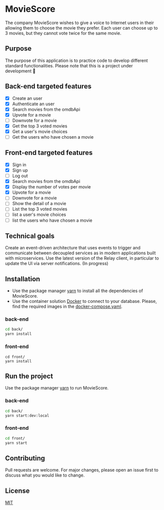 # MovieScore

The company MovieScore wishes to give a voice to Internet users in their allowing them to choose the movie they prefer. Each user can choose up to 3 movies, but they cannot vote twice for the same movie.

## Purpose

The purpose of this application is to practice code to develop different standard functionalities. Please note that this is a project under development :pray:

## Back-end targeted features

- [x] Create an user
- [x] Authenticate an user
- [x] Search movies from the omdbApi
- [x] Upvote for a movie
- [ ] Downvote for a movie
- [x] Get the top 3 voted movies
- [x] Get a user's movie choices
- [ ] Get the users who have chosen a movie

## Front-end targeted features

- [x] Sign in
- [x] Sign up
- [ ] Log out
- [x] Search movies from the omdbApi
- [x] Display the number of votes per movie
- [x] Upvote for a movie
- [ ] Downvote for a movie
- [ ] Show the detail of a movie
- [ ] List the top 3 voted movies
- [ ] list a user's movie choices
- [ ] list the users who have chosen a movie

## Technical goals

Create an event-driven architecture that uses events to trigger and communicate between decoupled services as in modern applications built with microservices. Use the latest version of the Relay client, in particular to update the UI via server notifications. (In progress)

## Installation

- Use the package manager [yarn](https://yarnpkg.com/) to install all the dependencies of MovieScore.
- Use the container solution [Docker](https://www.docker.com/) to connect to your database. Please, find the required images in the [docker-compose.yaml](back/docker-compose.yml).

### back-end

```bash
cd back/
yarn install
```

### front-end

```front
cd front/
yarn install
```

## Run the project

Use the package manager [yarn](https://yarnpkg.com/) to run MovieScore.

### back-end

```bash
cd back/
yarn start:dev:local
```

### front-end

```bash
cd front/
yarn start
```

## Contributing

Pull requests are welcome. For major changes, please open an issue first to discuss what you would like to change.

## License

[MIT](https://choosealicense.com/licenses/mit/)
